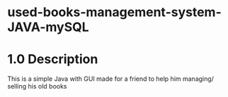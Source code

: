 # used-books-management-system-JAVA-mySQL

# 1.0 Description
This is a simple Java with GUI made for a friend to help him managing/ selling his old books
